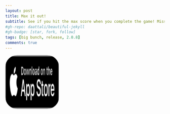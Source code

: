 ```yaml
---
layout: post
title: Max it out!
subtitle: See if you hit the max score when you complete the game! Missed double point words will be highlighted in yellow. 🍌
#gh-repo: daattali/beautiful-jekyll
#gh-badge: [star, fork, follow]
tags: [big bunch, release, 2.0.8]
comments: true
---
```

<a href="https://apps.apple.com/us/app/big-bunch/id1620207662" style="width: 170px; height: 170px; border-radius: 22%; overflow: hidden; display: inline-block; vertical-align: middle;"><img src="/assets/img/black.svg" alt="Big Bunch" style="width: 170px; height: 170px; border-radius: 22%; overflow: hidden; display: inline-block; vertical-align: middle;"></a>
